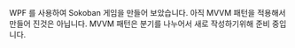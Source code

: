 WPF 를 사용하여 Sokoban 게임을 만들어 보았습니다. 
아직 MVVM 패턴을 적용해서 만들어 진것은 아닙니다. MVVM 패턴은 분기를 나누어서 새로 작성하기위해 준비 중입니다. 

